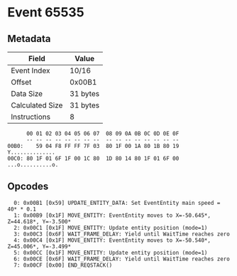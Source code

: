 # Event 65535

## Metadata

| Field           | Value    |
|-----------------|----------|
| Event Index     | 10/16    |
| Offset          | 0x00B1   |
| Data Size       | 31 bytes |
| Calculated Size | 31 bytes |
| Instructions    | 8        |

```
      00 01 02 03 04 05 06 07  08 09 0A 0B 0C 0D 0E 0F
      -- -- -- -- -- -- -- --  -- -- -- -- -- -- -- --
00B0:    59 04 F8 FF FF 7F 03  80 1F 00 1A 80 1B 80 19   Y..............
00C0: 80 1F 01 6F 1F 00 1C 80  1D 80 14 80 1F 01 6F 00  ...o..........o.
```

## Opcodes

```
  0: 0x00B1 [0x59] UPDATE_ENTITY_DATA: Set EventEntity main speed = 40* * 0.1
  1: 0x00B9 [0x1F] MOVE_ENTITY: EventEntity moves to X=-50.645*, Z=44.618*, Y=-3.500*
  2: 0x00C1 [0x1F] MOVE_ENTITY: Update entity position (mode=1)
  3: 0x00C3 [0x6F] WAIT_FRAME_DELAY: Yield until WaitTime reaches zero
  4: 0x00C4 [0x1F] MOVE_ENTITY: EventEntity moves to X=-50.540*, Z=45.006*, Y=-3.499*
  5: 0x00CC [0x1F] MOVE_ENTITY: Update entity position (mode=1)
  6: 0x00CE [0x6F] WAIT_FRAME_DELAY: Yield until WaitTime reaches zero
  7: 0x00CF [0x00] END_REQSTACK()
```
